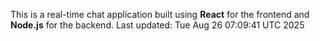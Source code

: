 This is a real-time chat application built using **React** for the frontend and **Node.js** for the backend.
Last updated: Tue Aug 26 07:09:41 UTC 2025

